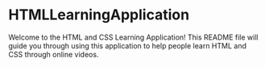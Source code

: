 # HTMLLearningApplication

Welcome to the HTML and CSS Learning Application! This README file will guide you through using this application to help people learn HTML and CSS through online videos. 

